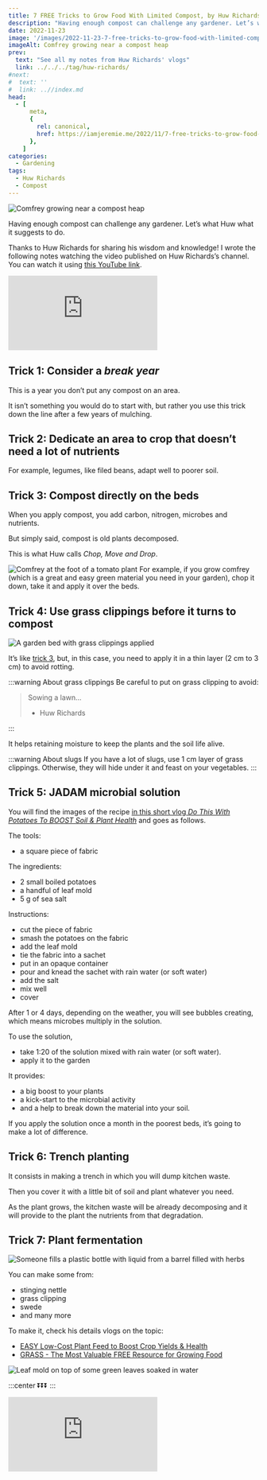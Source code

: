 ```yaml
---
title: 7 FREE Tricks to Grow Food With Limited Compost, by Huw Richards
description: "Having enough compost can challenge any gardener. Let’s what Huw what it suggests to do."
date: 2022-11-23
image: '/images/2022-11-23-7-free-tricks-to-grow-food-with-limited-compost-huw-richards.jpg'
imageAlt: Comfrey growing near a compost heap
prev:
  text: "See all my notes from Huw Richards' vlogs"
  link: ../../../tag/huw-richards/
#next:
#  text: ''
#  link: ..//index.md
head:
  - [
      meta,
      {
        rel: canonical,
        href: https://iamjeremie.me/2022/11/7-free-tricks-to-grow-food-with-limited-compost-huw-richards,
      },
    ]
categories:
  - Gardening
tags:
  - Huw Richards
  - Compost
---
```


![Comfrey growing near a compost heap](/images/2022-11-23-7-free-tricks-to-grow-food-with-limited-compost-huw-richards.jpg 'Comfrey produces a lot of material to create compost. Grow it today! Credits: image taken from Huw Richards’s vlog')

Having enough compost can challenge any gardener. Let’s what Huw what it suggests to do.

Thanks to Huw Richards for sharing his wisdom and knowledge! I wrote the following notes watching the video published on Huw Richards’s channel. You can watch it using [this YouTube link](https://www.youtube.com/watch?v=HzonE2AmGmw).

<!-- markdownlint-disable MD033 -->
<p class="newsletter-wrapper"><iframe class="newsletter-embed" src="https://iamjeremie.substack.com/embed" frameborder="0" scrolling="no"></iframe></p>

## Trick 1: Consider a _break year_

This is a year you don’t put any compost on an area.

It isn’t something you would do to start with, but rather you use this trick down the line after a few years of mulching.

## Trick 2: Dedicate an area to crop that doesn’t need a lot of nutrients

For example, legumes, like filed beans, adapt well to poorer soil.

## Trick 3: Compost directly on the beds

When you apply compost, you add carbon, nitrogen, microbes and nutrients.

But simply said, compost is old plants decomposed.

This is what Huw calls _Chop, Move and Drop_.

![Comfrey at the foot of a tomato plant](images/trick-3-chop-take-drop.jpg 'Easy and simple. Credits: image taken from Huw Richard’s vlog') For example, if you grow comfrey (which is a great and easy green material you need in your garden), chop it down, take it and apply it over the beds.

## Trick 4: Use grass clippings before it turns to compost

![A garden bed with grass clippings applied](images/trick-4-use-grass-clipping-fresh.jpg 'Here, Huw applied fresh grass clippings to a bed of tomato plants. Credits: image taken from Huw Richard’s vlog')

It’s like [trick 3](#trick-3-compost-directly-on-the-beds), but, in this case, you need to apply it in a thin layer (2 cm to 3 cm) to avoid rotting.

:::warning About grass clippings Be careful to put on grass clipping to avoid:

> Sowing a lawn…
>
> - Huw Richards

:::

It helps retaining moisture to keep the plants and the soil life alive.

:::warning About slugs If you have a lot of slugs, use 1 cm layer of grass clippings. Otherwise, they will hide under it and feast on your vegetables. :::

## Trick 5: JADAM microbial solution

You will find the images of the recipe [in this short vlog _Do This With Potatoes To BOOST Soil & Plant Health_](https://www.youtube.com/watch?v=I5TvNwDeEzU) and goes as follows.

The tools:

- a square piece of fabric

The ingredients:

- 2 small boiled potatoes
- a handful of leaf mold
- 5 g of sea salt

Instructions:

- cut the piece of fabric
- smash the potatoes on the fabric
- add the leaf mold
- tie the fabric into a sachet
- put in an opaque container
- pour and knead the sachet with rain water (or soft water)
- add the salt
- mix well
- cover

After 1 or 4 days, depending on the weather, you will see bubbles creating, which means microbes multiply in the solution.

To use the solution,

- take 1:20 of the solution mixed with rain water (or soft water).
- apply it to the garden

It provides:

- a big boost to your plants
- a kick-start to the microbial activity
- and a help to break down the material into your soil.

If you apply the solution once a month in the poorest beds, it’s going to make a lot of difference.

## Trick 6: Trench planting

It consists in making a trench in which you will dump kitchen waste.

Then you cover it with a little bit of soil and plant whatever you need.

As the plant grows, the kitchen waste will be already decomposing and it will provide to the plant the nutrients from that degradation.

## Trick 7: Plant fermentation

![Someone fills a plastic bottle with liquid from a barrel filled with herbs](images/trick-7-plant-based-framentation.jpg 'Fermented liquid solutions bring loads of benefits. Credits: image taken from Huw Richard’s vlog')

You can make some from:

- stinging nettle
- grass clipping
- swede
- and many more

To make it, check his details vlogs on the topic:

- [EASY Low-Cost Plant Feed to Boost Crop Yields & Health](../easy-low-cost-plant-feed-to-boost-vegetables-huw-richards/index.md)
- [GRASS - The Most Valuable FREE Resource for Growing Food](https://www.youtube.com/watch?v=FcmR8KbJzH8)

![Leaf mold on top of some green leaves soaked in water](images/trick-7-starting-point.jpg 'Leaf mold gathered locally will contain microbes that suits best in your garden. Credits: image taken from Huw Richard’s vlog')

:::center ⏬⏬⏬ :::

<!-- markdownlint-disable MD033 -->
<p class="newsletter-wrapper"><iframe class="newsletter-embed" src="https://iamjeremie.substack.com/embed" frameborder="0" scrolling="no"></iframe></p>
